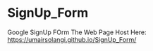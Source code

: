 # SignUp_Form
Google SignUp FOrm
The Web Page Host Here: https://umairsolangi.github.io/SignUp_Form/
